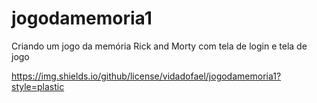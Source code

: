 # jogodamemoria1
Criando um jogo da memória Rick and Morty com tela de login e tela de jogo

https://img.shields.io/github/license/vidadofael/jogodamemoria1?style=plastic
